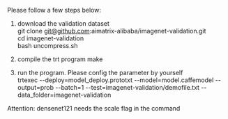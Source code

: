Please follow a few steps below:
1. download the validation dataset  
git clone git@github.com:aimatrix-alibaba/imagenet-validation.git  
cd imagenet-validation  
bash uncompress.sh  
 
2. compile the trt program
make
  
3. run the program. Please config the parameter by yourself  
trtexec --deploy=model_deploy.prototxt  --model=model.caffemodel  --output=prob --batch=1 --test=imagenet-validation/demofile.txt --data_folder=imagenet-validation 

Attention: densenet121 needs the scale flag in the command  
 
